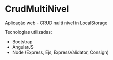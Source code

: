 # CrudMultiNivel
Aplicação web - CRUD multi nivel in LocalStorage

Tecnologias utilizadas:
 - Bootstrap
 - AngularJS
 - Node (Express, Ejs, ExpressValidator, Consign)
 


